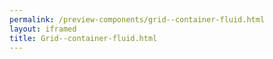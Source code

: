 ```yaml
--- 
permalink: /preview-components/grid--container-fluid.html
layout: iframed 
title: Grid--container-fluid.html
---
```

<div class="grid-example-containers">
    <div class="container-fluid">
        <!-- Content here -->
    </div>
</div>